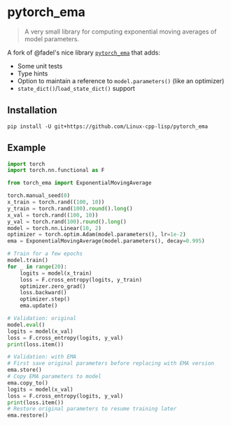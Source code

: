 # pytorch_ema

> A very small library for computing exponential moving averages of model parameters.

A fork of @fadel's nice library [`pytorch_ema`](https://github.com/fadel/pytorch_ema) that adds:
 - Some unit tests
 - Type hints
 - Option to maintain a reference to `model.parameters()` (like an optimizer)
 - `state_dict()`/`load_state_dict()` support

## Installation

```
pip install -U git+https://github.com/Linux-cpp-lisp/pytorch_ema
```

## Example

```python
import torch
import torch.nn.functional as F

from torch_ema import ExponentialMovingAverage

torch.manual_seed(0)
x_train = torch.rand((100, 10))
y_train = torch.rand(100).round().long()
x_val = torch.rand((100, 10))
y_val = torch.rand(100).round().long()
model = torch.nn.Linear(10, 2)
optimizer = torch.optim.Adam(model.parameters(), lr=1e-2)
ema = ExponentialMovingAverage(model.parameters(), decay=0.995)

# Train for a few epochs
model.train()
for _ in range(20):
    logits = model(x_train)
    loss = F.cross_entropy(logits, y_train)
    optimizer.zero_grad()
    loss.backward()
    optimizer.step()
    ema.update()

# Validation: original
model.eval()
logits = model(x_val)
loss = F.cross_entropy(logits, y_val)
print(loss.item())

# Validation: with EMA
# First save original parameters before replacing with EMA version
ema.store()
# Copy EMA parameters to model
ema.copy_to()
logits = model(x_val)
loss = F.cross_entropy(logits, y_val)
print(loss.item())
# Restore original parameters to resume training later
ema.restore()
```
